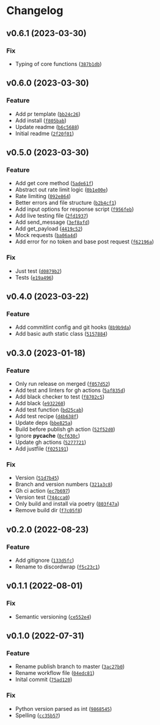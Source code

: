 # Changelog

<!--next-version-placeholder-->

## v0.6.1 (2023-03-30)
### Fix
* Typing of core functions ([`387b1db`](https://github.com/Brunus-Labs/discordwrap/commit/387b1db8618461add768fc0fb0f9fa29ad6dd44e))

## v0.6.0 (2023-03-30)
### Feature
* Add pr template ([`bb24c26`](https://github.com/Brunus-Labs/discordwrap/commit/bb24c2645254cbe29f83f7e3c9d2bff826400410))
* Add install ([`f805bab`](https://github.com/Brunus-Labs/discordwrap/commit/f805babb3da9cc905ee3cbf3661c22865126383d))
* Update readme ([`b6c5688`](https://github.com/Brunus-Labs/discordwrap/commit/b6c5688251c5a4f0aa197326e491654277c55cfc))
* Initial readme ([`2f20f01`](https://github.com/Brunus-Labs/discordwrap/commit/2f20f016cc34dc8a28c707b869d6569fa9de4ed3))

## v0.5.0 (2023-03-30)
### Feature
* Add get core method ([`5ade61f`](https://github.com/Brunus-Labs/discordwrap/commit/5ade61f2921e9b43476c7d32084b358b4ebca827))
* Abstract out rate limit logic ([`0b1e00e`](https://github.com/Brunus-Labs/discordwrap/commit/0b1e00e2298b8aa2bdb04042a2588425d4beb099))
* Rate limiting ([`092e864`](https://github.com/Brunus-Labs/discordwrap/commit/092e864e7182a0e34b5e6188f0535916f7c1ce1d))
* Better errors and file structure ([`b2b4cf1`](https://github.com/Brunus-Labs/discordwrap/commit/b2b4cf1ce3ab13b93382f02dc4178ef1f62e2ded))
* Add input options for response script ([`f956feb`](https://github.com/Brunus-Labs/discordwrap/commit/f956feb8b9c54118f83ee8c720727aca95fbbccc))
* Add live testing file ([`2fd1937`](https://github.com/Brunus-Labs/discordwrap/commit/2fd19370087437a7d4155d90005a5e476a06b31b))
* Add send_message ([`3ef8afd`](https://github.com/Brunus-Labs/discordwrap/commit/3ef8afd6678e1e21440217aa39c3daf6e23c7c25))
* Add get_payload ([`4419c52`](https://github.com/Brunus-Labs/discordwrap/commit/4419c525c8fd63304f886a319cbb00b3920780f7))
* Mock requests ([`ba06a4d`](https://github.com/Brunus-Labs/discordwrap/commit/ba06a4d43c1d907ff1f2cfdd767fd8213aa7abcc))
* Add error for no token and base post request ([`f62196a`](https://github.com/Brunus-Labs/discordwrap/commit/f62196ae187a030e958dba2670de568ed8d304de))

### Fix
* Just test ([`d0879b2`](https://github.com/Brunus-Labs/discordwrap/commit/d0879b2b1c7bf729694f6faf53a0c3589137c12e))
* Tests ([`e19a496`](https://github.com/Brunus-Labs/discordwrap/commit/e19a496745dd1a54ecc7f7aa28c71164aaeb135d))

## v0.4.0 (2023-03-22)
### Feature
* Add commitlint config and git hooks ([`8b9b9da`](https://github.com/Brunus-Labs/discordwrap/commit/8b9b9da7a590e9f006de0282c131443b52b267b5))
* Add basic auth static class ([`5157884`](https://github.com/Brunus-Labs/discordwrap/commit/5157884cd22f99d3133242d634593ebd45fba60b))

## v0.3.0 (2023-01-18)
### Feature
* Only run release on merged ([`f057d52`](https://github.com/Brunus-Labs/discordwrap/commit/f057d52bc843a6fced7c236d01d3b5524dc02de3))
* Add test and linters for gh actions ([`5af835d`](https://github.com/Brunus-Labs/discordwrap/commit/5af835d4209450c37f35df061cfb9aa0d1081cad))
* Add black checker to test ([`f8702c5`](https://github.com/Brunus-Labs/discordwrap/commit/f8702c58ef291b1a7fdab9fc70e3b88509e5a1ac))
* Add black ([`e932260`](https://github.com/Brunus-Labs/discordwrap/commit/e932260a87661841e428074c9368bf99c193665c))
* Add test function ([`bd25cab`](https://github.com/Brunus-Labs/discordwrap/commit/bd25cabf010cce2cec1fdcde4661fd70cf681a90))
* Add test recipe ([`d4b638f`](https://github.com/Brunus-Labs/discordwrap/commit/d4b638fd98057c8204a574a7479a7120a4a25da6))
* Update deps ([`bbe825a`](https://github.com/Brunus-Labs/discordwrap/commit/bbe825ade9090c7b6636b54347732da0e5dccf25))
* Build before publish gh action ([`52f52d0`](https://github.com/Brunus-Labs/discordwrap/commit/52f52d0d1927e5101685d5c25f7d20133b918e1a))
* Ignore __pycache__ ([`0cf630c`](https://github.com/Brunus-Labs/discordwrap/commit/0cf630c051bcadb8dedb9120e4a4fc21139d6bc7))
* Update gh actions ([`5277721`](https://github.com/Brunus-Labs/discordwrap/commit/52777217476a09d649658f385054ef126adf245d))
* Add justfile ([`f025191`](https://github.com/Brunus-Labs/discordwrap/commit/f0251913cfbcab8407f92d879b0142d5a317a40a))

### Fix
* Version ([`51d7b45`](https://github.com/Brunus-Labs/discordwrap/commit/51d7b4574bee56d47f3653a939aa03f997dfe317))
* Branch and version numbers ([`321a3c8`](https://github.com/Brunus-Labs/discordwrap/commit/321a3c8b6980b7dc40f895ed18f9807126f361a8))
* Gh ci action ([`ec7b697`](https://github.com/Brunus-Labs/discordwrap/commit/ec7b697f68c8ff952c3c8ee1b008d238267de54a))
* Version test ([`744cca0`](https://github.com/Brunus-Labs/discordwrap/commit/744cca09083506c3d61d6c52baf9994e2e2b76c7))
* Only build and install via poetry ([`803f47a`](https://github.com/Brunus-Labs/discordwrap/commit/803f47a7412f4a0afb240b2686abff287cb32370))
* Remove build dir ([`f7c05f8`](https://github.com/Brunus-Labs/discordwrap/commit/f7c05f8a2b6c01cc64689abb61a68a64b1f44a23))

## v0.2.0 (2022-08-23)
### Feature
* Add gitignore ([`133d5fc`](https://github.com/GentikSolm/discordwrap/commit/133d5fc056f63b7da32f98ab6be8ceb2e1f97900))
* Rename to discordwrap ([`f5c23c1`](https://github.com/GentikSolm/discordwrap/commit/f5c23c15a3c77f743b117c363b6ccd9f9a38e00e))

## v0.1.1 (2022-08-01)
### Fix
* Semantic versioning ([`ce552e4`](https://github.com/GentikSolm/discord-wrap/commit/ce552e4ec67a2bf36a413555686d691cf7555906))

## v0.1.0 (2022-07-31)
### Feature
* Rename publish branch to master ([`3ac27b0`](https://github.com/GentikSolm/discord-wrap/commit/3ac27b0721e8be5816d379774390aaedb5cf51b5))
* Rename workflow file ([`04edc81`](https://github.com/GentikSolm/discord-wrap/commit/04edc8153aa08921706e3b30cd68f91b11bdca04))
* Inital commit ([`75ad120`](https://github.com/GentikSolm/discord-wrap/commit/75ad12058eaa059b2f7bc11b0c5feacfd2cb8a99))

### Fix
* Python version parsed as int ([`9868545`](https://github.com/GentikSolm/discord-wrap/commit/986854591c1dcd23521b6ab8a56f74ca71015932))
* Spelling ([`cc35b57`](https://github.com/GentikSolm/discord-wrap/commit/cc35b5716d24cf368c4d4118b0d467efde9d8f7c))
